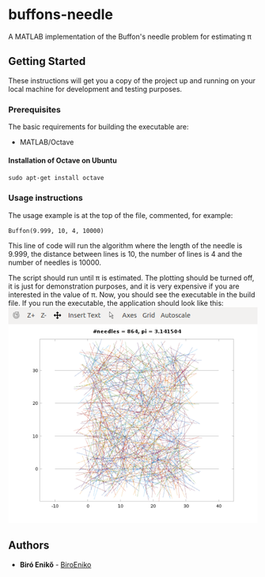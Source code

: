 # buffons-needle
A MATLAB implementation of the Buffon's needle problem for estimating π

## Getting Started

These instructions will get you a copy of the project up and running on your local machine for development and testing purposes.

### Prerequisites

The basic requirements for building the executable are:

* MATLAB/Octave

#### Installation of Octave on Ubuntu

```
sudo apt-get install octave
```
### Usage instructions
The usage example is at the top of the file, commented, for example:
```
Buffon(9.999, 10, 4, 10000)
```
This line of code will run the algorithm where the length of the needle is 9.999, the distance between lines is 10, the number of lines is 4 and the number of needles is 10000.

The script should run until π is estimated. The plotting should be turned off, it is just for demonstration purposes, and it is very expensive if you are interested in the value of π.
Now, you should see the executable in the build file. If you run the executable, the application should look like this:
![](https://github.com/biroeniko/buffons-needle/blob/master/img/buffon.png)

## Authors

* **Biró Enikő** - [BiroEniko](https://github.com/biroeniko)
